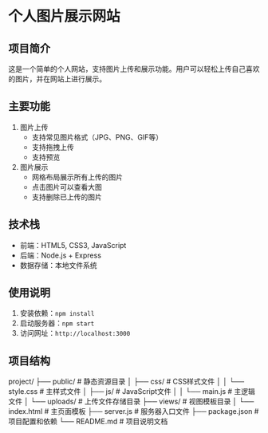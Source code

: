 # 个人图片展示网站

## 项目简介
这是一个简单的个人网站，支持图片上传和展示功能。用户可以轻松上传自己喜欢的图片，并在网站上进行展示。

## 主要功能
1. 图片上传
   - 支持常见图片格式（JPG、PNG、GIF等）
   - 支持拖拽上传
   - 支持预览
2. 图片展示
   - 网格布局展示所有上传的图片
   - 点击图片可以查看大图
   - 支持删除已上传的图片

## 技术栈
- 前端：HTML5, CSS3, JavaScript
- 后端：Node.js + Express
- 数据存储：本地文件系统

## 使用说明
1. 安装依赖：`npm install`
2. 启动服务器：`npm start`
3. 访问网址：`http://localhost:3000`


## 项目结构
project/
├── public/                # 静态资源目录
│   ├── css/              # CSS样式文件
│   │   └── style.css     # 主样式文件
│   ├── js/               # JavaScript文件
│   │   └── main.js       # 主逻辑文件
│   └── uploads/          # 上传文件存储目录
├── views/                # 视图模板目录
│   └── index.html        # 主页面模板
├── server.js             # 服务器入口文件
├── package.json          # 项目配置和依赖
└── README.md             # 项目说明文档